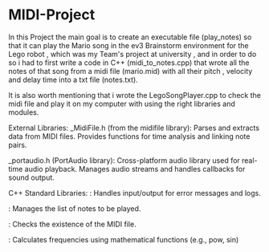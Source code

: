 # MIDI-Project
  In this Project the main goal is to create an executable file (play_notes) so that it can play the Mario song in the ev3 Brainstorm environment for the Lego robot , which was my Team's project at university , and in order to do so i had to first write a code in C++ (midi_to_notes.cpp) that wrote all the notes of that song from a midi file (mario.mid) with all their pitch , velocity and delay time into a txt file (notes.txt).

It is also worth mentioning that i wrote the LegoSongPlayer.cpp to check the midi file and play it on my computer with using the right libraries and modules.

External Libraries:
_MidiFile.h (from the midifile library):
Parses and extracts data from MIDI files.
Provides functions for time analysis and linking note pairs.

_portaudio.h (PortAudio library):
Cross-platform audio library used for real-time audio playback.
Manages audio streams and handles callbacks for sound output.

C++ Standard Libraries:
<iostream>: Handles input/output for error messages and logs.

<vector>: Manages the list of notes to be played.

<filesystem>: Checks the existence of the MIDI file.

<cmath>: Calculates frequencies using mathematical functions (e.g., pow, sin)
